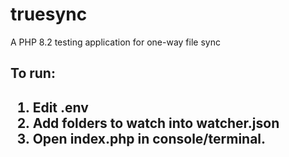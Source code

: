 # truesync
A PHP 8.2 testing application for one-way file sync

<h2>To run:<h2>
  
1. Edit .env
2. Add folders to watch into watcher.json
3. Open index.php in console/terminal. 
